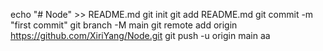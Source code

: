 echo "# Node" >> README.md
git init
git add README.md
git commit -m "first commit"
git branch -M main
git remote add origin https://github.com/XiriYang/Node.git
git push -u origin main
aa
